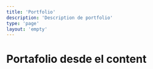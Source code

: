 ```yaml
---
title: 'Portfolio'
description: 'Description de portfolio'
type: 'page'
layout: 'empty'
---
```


<div class="flex justify-center items-center min-h-dvh">
  <h1>Portafolio desde el content</h1>
</div>